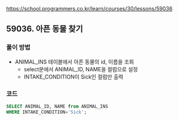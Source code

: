 https://school.programmers.co.kr/learn/courses/30/lessons/59036

## 59036. 아픈 동물 찾기

### 풀이 방법
- ANIMAL_INS 테이블에서 아픈 동물의 id, 이름을 조회
  - select문에서 ANIMAL_ID, NAME을 컬럼으로 설정
  - INTAKE_CONDITION이 Sick인 컬럼만 출력

### 코드
```sql
SELECT ANIMAL_ID, NAME from ANIMAL_INS
WHERE INTAKE_CONDITION='Sick';
```
